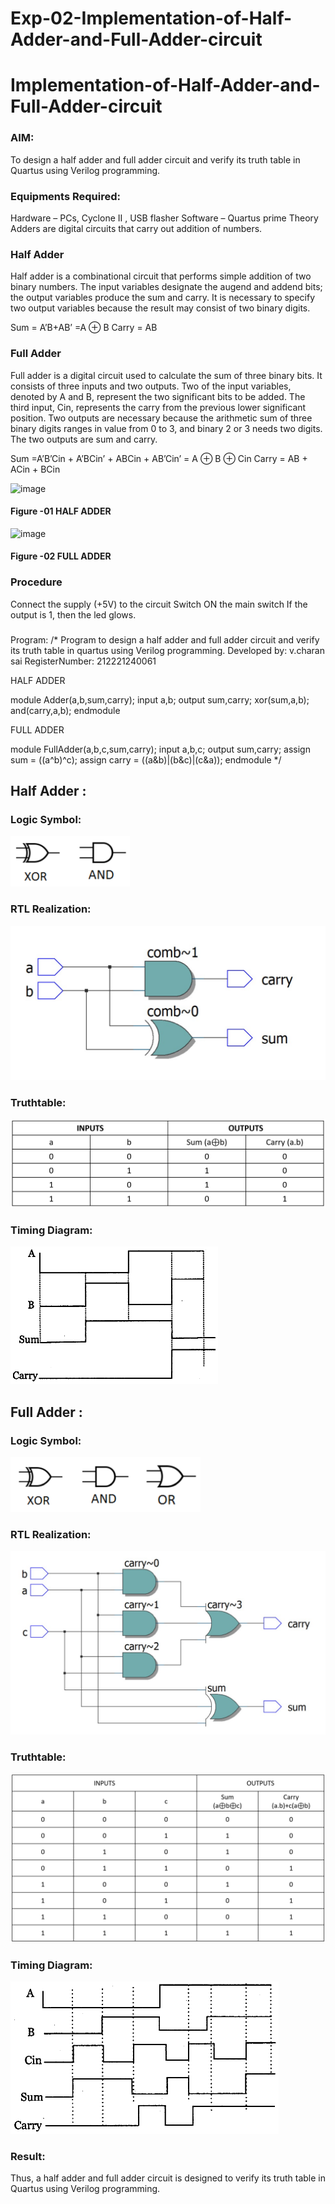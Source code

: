 # Exp-02-Implementation-of-Half-Adder-and-Full-Adder-circuit

# Implementation-of-Half-Adder-and-Full-Adder-circuit
### AIM:
To design a half adder and full adder circuit and verify its truth table in Quartus using Verilog programming.

### Equipments Required:
Hardware – PCs, Cyclone II , USB flasher
Software – Quartus prime
Theory
Adders are digital circuits that carry out addition of numbers.

### Half Adder
Half adder is a combinational circuit that performs simple addition of two binary numbers. The input variables designate the augend and addend bits; the output variables produce the sum and carry. It is necessary to specify two output variables because the result may consist of two binary digits.

Sum = A’B+AB’ =A ⊕ B Carry = AB

### Full Adder
Full adder is a digital circuit used to calculate the sum of three binary bits. It consists of three inputs and two outputs. Two of the input variables, denoted by A and B, represent the two significant bits to be added. The third input, Cin, represents the carry from the previous lower significant position. Two outputs are necessary because the arithmetic sum of three binary digits ranges in value from 0 to 3, and binary 2 or 3 needs two digits. The two outputs are sum and carry.

Sum =A’B’Cin + A’BCin’ + ABCin + AB’Cin’ = A ⊕ B ⊕ Cin Carry = AB + ACin + BCin

 ![image](https://user-images.githubusercontent.com/36288975/163552156-a13e5a56-c638-4110-97d9-8896907c8d25.png)

#### Figure -01 HALF ADDER 


![image](https://user-images.githubusercontent.com/36288975/163552057-b3547877-6d07-45b4-b7e0-bcfebfad9e1d.png)

#### Figure -02 FULL ADDER 

### Procedure

Connect the supply (+5V) to the circuit
Switch ON the main switch
If the output is 1, then the led glows.
### 
Program:
/*
Program to design a half adder and full adder circuit and verify its truth table in quartus using Verilog programming.
Developed by: v.charan sai
RegisterNumber: 212221240061

HALF ADDER

module Adder(a,b,sum,carry);
input a,b;
output sum,carry;
xor(sum,a,b);
and(carry,a,b);
endmodule 

FULL ADDER

module FullAdder(a,b,c,sum,carry);
input a,b,c;
output sum,carry;
assign sum = ((a^b)^c);
assign carry = ((a&b)|(b&c)|(c&a));
endmodule
*/
## Half Adder :
### Logic Symbol:
![output](https://github.com/charansai0/Exp-02-Implementation-of-Half-Adder-and-Full-Adder-circuit/blob/main/1.png?raw=true)

### RTL Realization:
![ouutput](https://github.com/charansai0/Exp-02-Implementation-of-Half-Adder-and-Full-Adder-circuit/blob/main/2.png?raw=true)
### Truthtable:
![output](https://github.com/charansai0/Exp-02-Implementation-of-Half-Adder-and-Full-Adder-circuit/blob/main/3.png?raw=true)
### Timing Diagram:
![output](https://github.com/charansai0/Exp-02-Implementation-of-Half-Adder-and-Full-Adder-circuit/blob/main/5.png)
## Full Adder :
### Logic Symbol:
![output](https://github.com/charansai0/Exp-02-Implementation-of-Half-Adder-and-Full-Adder-circuit/blob/main/6.png)
### RTL Realization:
![output](https://github.com/charansai0/Exp-02-Implementation-of-Half-Adder-and-Full-Adder-circuit/blob/main/7.png)
### Truthtable:
![output](https://github.com/charansai0/Exp-02-Implementation-of-Half-Adder-and-Full-Adder-circuit/blob/main/8.png)
### Timing Diagram:
![output](https://github.com/charansai0/Exp-02-Implementation-of-Half-Adder-and-Full-Adder-circuit/blob/main/9.png)
### Result:
Thus, a half adder and full adder circuit is designed to verify its truth table in Quartus using Verilog programming.
